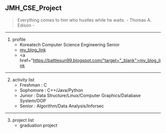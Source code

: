 ## JMH_CSE_Project

> Everything comes to him who hustles while he waits. - Thomas A. Edison -

- - -

1. profile
   + Koreatech Computer Science Engineering Senior
   + [my_blog_link](https://battlesun99.blogspot.com/)
   + <a href="https://battlesun99.blogspot.com/"target="_blank">my_blog_link</a>

- - -

2. activity list
   + Freshman : C
   + Sophomore : C++/Java/Python
   + Junior : Data Structure/Linux/Computer Graphics/Database System/OOP
   + Senior : Algorithm/Data Analysis/Inforsec

- - -

3. project list
   + graduation project
